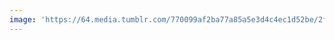 ```yaml
---
image: 'https://64.media.tumblr.com/770099af2ba77a85a5e3d4c4ec1d52be/2f44e7213d7119dd-48/s1280x1920/226d87ed6fedd5d6740b42d9e4581fb2718acb6b.jpg'
---
```

